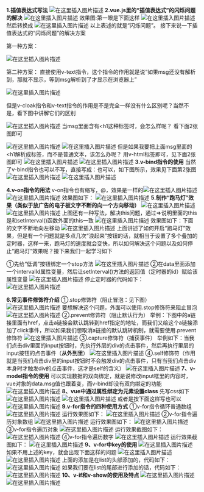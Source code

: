 ﻿**1.插值表达式写法**
![在这里插入图片描述](https://img-blog.csdnimg.cn/20190416162233547.png?x-oss-process=image/watermark,type_ZmFuZ3poZW5naGVpdGk,shadow_10,text_aHR0cHM6Ly9ibG9nLmNzZG4ubmV0L3FxXzQwMjQxOTU3,size_16,color_FFFFFF,t_70)
**2.vue.js里的“插值表达式”的闪烁问题的解决**
![在这里插入图片描述](https://img-blog.csdnimg.cn/20190416162638453.png?x-oss-process=image/watermark,type_ZmFuZ3poZW5naGVpdGk,shadow_10,text_aHR0cHM6Ly9ibG9nLmNzZG4ubmV0L3FxXzQwMjQxOTU3,size_16,color_FFFFFF,t_70)
效果图:第一眼是下面这样
![在这里插入图片描述](https://img-blog.csdnimg.cn/20190416162719266.png)
然后转换成
![在这里插入图片描述](https://img-blog.csdnimg.cn/20190416162816921.png)
以上表述的就是“闪烁问题”。   接下来说一下插值表达式的“闪烁问题”的解决方案

第一种方案：

![在这里插入图片描述](https://img-blog.csdnimg.cn/20190416163713212.png?x-oss-process=image/watermark,type_ZmFuZ3poZW5naGVpdGk,shadow_10,text_aHR0cHM6Ly9ibG9nLmNzZG4ubmV0L3FxXzQwMjQxOTU3,size_16,color_FFFFFF,t_70)

第二种方案：  直接使用v-text指令，这个指令的作用就是说“如果msg还没有解析到，那就不显示，等到msg解析到了才显示在浏览器上”

![在这里插入图片描述](https://img-blog.csdnimg.cn/20190416164121956.png?x-oss-process=image/watermark,type_ZmFuZ3poZW5naGVpdGk,shadow_10,text_aHR0cHM6Ly9ibG9nLmNzZG4ubmV0L3FxXzQwMjQxOTU3,size_16,color_FFFFFF,t_70)

但是v-cloak指令和v-text指令的作用是不是完全一样没有什么区别呢？当然不是，看下图中讲解它们的区别

![在这里插入图片描述](https://img-blog.csdnimg.cn/20190416164549858.png?x-oss-process=image/watermark,type_ZmFuZ3poZW5naGVpdGk,shadow_10,text_aHR0cHM6Ly9ibG9nLmNzZG4ubmV0L3FxXzQwMjQxOTU3,size_16,color_FFFFFF,t_70)
当msg里面含有<h1这种标签时，会怎么样呢？ 看下面2张图即可

![在这里插入图片描述](https://img-blog.csdnimg.cn/20190416165339593.png?x-oss-process=image/watermark,type_ZmFuZ3poZW5naGVpdGk,shadow_10,text_aHR0cHM6Ly9ibG9nLmNzZG4ubmV0L3FxXzQwMjQxOTU3,size_16,color_FFFFFF,t_70)
![在这里插入图片描述](https://img-blog.csdnimg.cn/20190416165511762.png)
但是如果我要把上面msg里面的<h1解析成标签，而不是普通文本，该怎么办呢？   用v-html标签即可，见下面2张图即可
![在这里插入图片描述](https://img-blog.csdnimg.cn/20190416170149970.png?x-oss-process=image/watermark,type_ZmFuZ3poZW5naGVpdGk,shadow_10,text_aHR0cHM6Ly9ibG9nLmNzZG4ubmV0L3FxXzQwMjQxOTU3,size_16,color_FFFFFF,t_70)
![在这里插入图片描述](https://img-blog.csdnimg.cn/20190416165939147.png?x-oss-process=image/watermark,type_ZmFuZ3poZW5naGVpdGk,shadow_10,text_aHR0cHM6Ly9ibG9nLmNzZG4ubmV0L3FxXzQwMjQxOTU3,size_16,color_FFFFFF,t_70)
**3.v-bind指令的使用** 当然了v-bind指令也可以不写，直接写成：也可以，如下图所示，效果见下面第2张图
![在这里插入图片描述](https://img-blog.csdnimg.cn/20190416171411180.png?x-oss-process=image/watermark,type_ZmFuZ3poZW5naGVpdGk,shadow_10,text_aHR0cHM6Ly9ibG9nLmNzZG4ubmV0L3FxXzQwMjQxOTU3,size_16,color_FFFFFF,t_70)
![在这里插入图片描述](https://img-blog.csdnimg.cn/20190416171642279.png)

**4.v-on指令的用法**  v-on指令也有缩写，@，效果是一样的![在这里插入图片描述](https://img-blog.csdnimg.cn/2019041617380277.png)
![在这里插入图片描述](https://img-blog.csdnimg.cn/20190416173240377.png?x-oss-process=image/watermark,type_ZmFuZ3poZW5naGVpdGk,shadow_10,text_aHR0cHM6Ly9ibG9nLmNzZG4ubmV0L3FxXzQwMjQxOTU3,size_16,color_FFFFFF,t_70)
效果图如下：
![在这里插入图片描述](https://img-blog.csdnimg.cn/20190416173346549.png?x-oss-process=image/watermark,type_ZmFuZ3poZW5naGVpdGk,shadow_10,text_aHR0cHM6Ly9ibG9nLmNzZG4ubmV0L3FxXzQwMjQxOTU3,size_16,color_FFFFFF,t_70)
**5.制作“跑马灯”效果（类似于放广告的电子板文字不断的向一个方向移动）**
![在这里插入图片描述](https://img-blog.csdnimg.cn/20190416180422799.png?x-oss-process=image/watermark,type_ZmFuZ3poZW5naGVpdGk,shadow_10,text_aHR0cHM6Ly9ibG9nLmNzZG4ubmV0L3FxXzQwMjQxOTU3,size_16,color_FFFFFF,t_70)
![在这里插入图片描述](https://img-blog.csdnimg.cn/20190416180648190.png?x-oss-process=image/watermark,type_ZmFuZ3poZW5naGVpdGk,shadow_10,text_aHR0cHM6Ly9ibG9nLmNzZG4ubmV0L3FxXzQwMjQxOTU3,size_16,color_FFFFFF,t_70)
上图还有一种写法，解决this问题，通过=>说明里面的this是和setInterval()函数外面的this一致
![在这里插入图片描述](https://img-blog.csdnimg.cn/20190416180853332.png?x-oss-process=image/watermark,type_ZmFuZ3poZW5naGVpdGk,shadow_10,text_aHR0cHM6Ly9ibG9nLmNzZG4ubmV0L3FxXzQwMjQxOTU3,size_16,color_FFFFFF,t_70)
效果图如下：下面的文字不断地向左移动
![在这里插入图片描述](https://img-blog.csdnimg.cn/20190416180718467.png)
上面讲述了如何开启“跑马灯”效果，但是有一个问题就是多点几次“浪起来”按钮的话，就相当于设置了多个叠加的定时器，这样一来，跑马灯的速度就会变快，所以如何解决这个问题以及如何停止“跑马灯”效果呢？接下来我们一起学习如下

①先给“低调”按钮绑定一个stop方法
![在这里插入图片描述](https://img-blog.csdnimg.cn/201904161824264.png)
②在data里面添加一个intervalId属性变量，然后让setInterval()方法的返回值（定时器的id）赋给该属性变量
![在这里插入图片描述](https://img-blog.csdnimg.cn/20190416183219515.png?x-oss-process=image/watermark,type_ZmFuZ3poZW5naGVpdGk,shadow_10,text_aHR0cHM6Ly9ibG9nLmNzZG4ubmV0L3FxXzQwMjQxOTU3,size_16,color_FFFFFF,t_70)
停止定时器的代码如下：
![在这里插入图片描述](https://img-blog.csdnimg.cn/20190416183440565.png)

**6.常见事件修饰符介绍**
   ①.stop修饰符（阻止冒泡：见下图）
![在这里插入图片描述](https://img-blog.csdnimg.cn/20190417091443468.png?x-oss-process=image/watermark,type_ZmFuZ3poZW5naGVpdGk,shadow_10,text_aHR0cHM6Ly9ibG9nLmNzZG4ubmV0L3FxXzQwMjQxOTU3,size_16,color_FFFFFF,t_70)
要想解决这个问题，外面可以使用.stop修饰符来阻止冒泡
![在这里插入图片描述](https://img-blog.csdnimg.cn/20190417091611501.png?x-oss-process=image/watermark,type_ZmFuZ3poZW5naGVpdGk,shadow_10,text_aHR0cHM6Ly9ibG9nLmNzZG4ubmV0L3FxXzQwMjQxOTU3,size_16,color_FFFFFF,t_70)
②.prevent修饰符（阻止默认行为）
举例：下图中的a链接里面有href，点击a链接会默认跳转到href指定的地址，而我们又给这个a链接添加了click事件，所以如果我们想取消a链接的默认跳转机制，就需要使用.prevent修饰符
![在这里插入图片描述](https://img-blog.csdnimg.cn/20190417100303206.png)
③.capture修饰符（捕获事件）
举例如下：当我们点击div里面的input按钮时，先执行外层的div的点击事件，然后再执行里层的input按钮的点击事件（**从外到里**）
![在这里插入图片描述](https://img-blog.csdnimg.cn/20190417103318730.png)
④.self修饰符（作用就是当我们点击div里的input按钮时不会触发div的点击事件，只有当我们点击div本身时才触发div的点击事件，这才是self的含义）
![在这里插入图片描述](https://img-blog.csdnimg.cn/20190417103837258.png)
**7、v-model指令的使用**
可以实现数据的双向绑定，就是说修改input框里的内容时，vue对象的data.msg值也跟着变，而v-bind却没有双向绑定的功能
![在这里插入图片描述](https://img-blog.csdnimg.cn/2019041711050368.png?x-oss-process=image/watermark,type_ZmFuZ3poZW5naGVpdGk,shadow_10,text_aHR0cHM6Ly9ibG9nLmNzZG4ubmV0L3FxXzQwMjQxOTU3,size_16,color_FFFFFF,t_70)
**8、vue中通过属性绑定为元素设置class**
先写css如下
![在这里插入图片描述](https://img-blog.csdnimg.cn/20190417130601996.png?x-oss-process=image/watermark,type_ZmFuZ3poZW5naGVpdGk,shadow_10,text_aHR0cHM6Ly9ibG9nLmNzZG4ubmV0L3FxXzQwMjQxOTU3,size_16,color_FFFFFF,t_70)
![在这里插入图片描述](https://img-blog.csdnimg.cn/20190417131726560.png)
或者是按下面这样写也可以
![在这里插入图片描述](https://img-blog.csdnimg.cn/20190417132223421.png?x-oss-process=image/watermark,type_ZmFuZ3poZW5naGVpdGk,shadow_10,text_aHR0cHM6Ly9ibG9nLmNzZG4ubmV0L3FxXzQwMjQxOTU3,size_16,color_FFFFFF,t_70)
**9.v-for指令的四种使用方式**
①v-for指令循环普通数组
![在这里插入图片描述](https://img-blog.csdnimg.cn/20190417133653392.png?x-oss-process=image/watermark,type_ZmFuZ3poZW5naGVpdGk,shadow_10,text_aHR0cHM6Ly9ibG9nLmNzZG4ubmV0L3FxXzQwMjQxOTU3,size_16,color_FFFFFF,t_70)
运行效果图如下：
![在这里插入图片描述](https://img-blog.csdnimg.cn/20190417133720596.png?x-oss-process=image/watermark,type_ZmFuZ3poZW5naGVpdGk,shadow_10,text_aHR0cHM6Ly9ibG9nLmNzZG4ubmV0L3FxXzQwMjQxOTU3,size_16,color_FFFFFF,t_70)
②v-for指令遍历对象数组
![在这里插入图片描述](https://img-blog.csdnimg.cn/20190417134101629.png?x-oss-process=image/watermark,type_ZmFuZ3poZW5naGVpdGk,shadow_10,text_aHR0cHM6Ly9ibG9nLmNzZG4ubmV0L3FxXzQwMjQxOTU3,size_16,color_FFFFFF,t_70)
运行效果图如下：
![在这里插入图片描述](https://img-blog.csdnimg.cn/20190417134120213.png?x-oss-process=image/watermark,type_ZmFuZ3poZW5naGVpdGk,shadow_10,text_aHR0cHM6Ly9ibG9nLmNzZG4ubmV0L3FxXzQwMjQxOTU3,size_16,color_FFFFFF,t_70)
③v-for指令遍历对象
![在这里插入图片描述](https://img-blog.csdnimg.cn/20190417135618722.png?x-oss-process=image/watermark,type_ZmFuZ3poZW5naGVpdGk,shadow_10,text_aHR0cHM6Ly9ibG9nLmNzZG4ubmV0L3FxXzQwMjQxOTU3,size_16,color_FFFFFF,t_70)
运行效果截图如下：
![在这里插入图片描述](https://img-blog.csdnimg.cn/20190417135805673.png)
④v-for指令遍历数字
![在这里插入图片描述](https://img-blog.csdnimg.cn/20190417140228590.png)
运行效果截图如下：
![在这里插入图片描述](https://img-blog.csdnimg.cn/20190417140412387.png?x-oss-process=image/watermark,type_ZmFuZ3poZW5naGVpdGk,shadow_10,text_aHR0cHM6Ly9ibG9nLmNzZG4ubmV0L3FxXzQwMjQxOTU3,size_16,color_FFFFFF,t_70)
**9、v-for中key的使用**
![在这里插入图片描述](https://img-blog.csdnimg.cn/20190417143330742.png?x-oss-process=image/watermark,type_ZmFuZ3poZW5naGVpdGk,shadow_10,text_aHR0cHM6Ly9ibG9nLmNzZG4ubmV0L3FxXzQwMjQxOTU3,size_16,color_FFFFFF,t_70)
如果不用上述的key，就会出现下面这样的问题
![在这里插入图片描述](https://img-blog.csdnimg.cn/20190417143513297.png?x-oss-process=image/watermark,type_ZmFuZ3poZW5naGVpdGk,shadow_10,text_aHR0cHM6Ly9ibG9nLmNzZG4ubmV0L3FxXzQwMjQxOTU3,size_16,color_FFFFFF,t_70)
![在这里插入图片描述](https://img-blog.csdnimg.cn/20190417143621161.png?x-oss-process=image/watermark,type_ZmFuZ3poZW5naGVpdGk,shadow_10,text_aHR0cHM6Ly9ibG9nLmNzZG4ubmV0L3FxXzQwMjQxOTU3,size_16,color_FFFFFF,t_70)
上面的添加是在list的头部添加的，代码如下：
![在这里插入图片描述](https://img-blog.csdnimg.cn/20190417143831217.png)
如果我们要在list的尾部进行添加的话，代码如下：
![在这里插入图片描述](https://img-blog.csdnimg.cn/2019041714373322.png)
**10、v-if和v-show的使用及特点**
![在这里插入图片描述](https://img-blog.csdnimg.cn/20190417145239919.png?x-oss-process=image/watermark,type_ZmFuZ3poZW5naGVpdGk,shadow_10,text_aHR0cHM6Ly9ibG9nLmNzZG4ubmV0L3FxXzQwMjQxOTU3,size_16,color_FFFFFF,t_70)
![在这里插入图片描述](https://img-blog.csdnimg.cn/20190417145420808.png?x-oss-process=image/watermark,type_ZmFuZ3poZW5naGVpdGk,shadow_10,text_aHR0cHM6Ly9ibG9nLmNzZG4ubmV0L3FxXzQwMjQxOTU3,size_16,color_FFFFFF,t_70)












